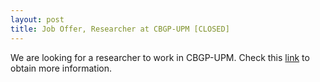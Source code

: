 ```yaml
---
layout: post
title: Job Offer, Researcher at CBGP-UPM [CLOSED]
---
```


We are looking for a researcher to work in CBGP-UPM.
Check this [link](https://mcyt.educa.madrid.org/empleo/buscador/oferta.asp) to obtain more information.
